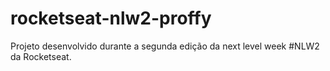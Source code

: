 # rocketseat-nlw2-proffy

Projeto desenvolvido durante a segunda edição da next level week #NLW2 da Rocketseat.
